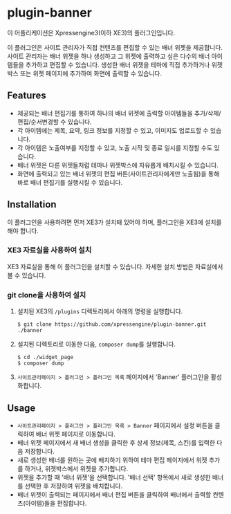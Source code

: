 # plugin-banner

이 어플리케이션은 Xpressengine3(이하 XE3)의 플러그인입니다.

이 플러그인은 사이트 관리자가 직접 컨텐츠를 편집할 수 있는 배너 위젯을 제공합니다. 
사이트 관리자는 배너 위젯을 하나 생성하고 그 위젯에 출력하고 싶은 다수의 배너 아이템들을 추가하고 편집할 수 있습니다. 생성한 배너 위젯을 테마에 직접 추가하거나 위젯 박스 또는 위젯 페이지에 추가하여 화면에 출력할 수 있습니다.

## Features

- 제공되는 배너 편집기를 통하여 하나의 배너 위젯에 출력할 아이템들을 추가/삭제/편집/순서변경할 수 있습니다.
- 각 아이템에는 제목, 요약, 링크 정보를 지정할 수 있고, 이미지도 업로드할 수 있습니다.
- 각 아이템은 노출여부를 지정할 수 있고, 노출 시작 및 종료 일시를 지정할 수도 있습니다.
- 배너 위젯은 다른 위젯들처럼 테마나 위젯박스에 자유롭게 배치시킬 수 있습니다.
- 화면에 출력되고 있는 배너 위젯의 편집 버튼(사이트관리자에게만 노출됨)을 통해 바로 배너 편집기를 실행시킬 수 있습니다.

## Installation

이 플러그인을 사용하려면 먼저 XE3가 설치돼 있어야 하며, 플러그인을 XE3에 설치를 해야 합니다.

### XE3 자료실을 사용하여 설치

XE3 자료실을 통해 이 플러그인을 설치할 수 있습니다. 자세한 설치 방법은 자료실에서 볼 수 있습니다.

### git clone을 사용하여 설치

1. 설치된 XE3의 `/plugins` 디렉토리에서 아래의 명령을 실행합니다.
	```
	$ git clone https://github.com/xpressengine/plugin-banner.git ./banner
	```
2. 설치된 디렉토리로 이동한 다음, `composer dump`를 실행합니다.
	```
	$ cd ./widget_page
	$ composer dump
	```
3. `사이트관리페이지 > 플러그인 > 플러그인 목록` 페이지에서 'Banner' 플러그인을 활성화합니다.

## Usage

- `사이트관리페이지 > 플러그인 > 플러그인 목록 > Banner` 페이지에서 설정 버튼을 클릭하여 배너 위젯 페이지로 이동합니다.
- 배너 위젯 페이지에서 새 배너 생성을 클릭한 후 상세 정보(제목, 스킨)를 입력한 다음 저장합니다.
- 새로 생성한 배너를 원하는 곳에 배치하기 위하여 테마 편집 페이지에서 위젯 추가를 하거나, 위젯박스에서 위젯을 추가합니다.
- 위젯을 추가할 때 '배너 위젯'을 선택합니다. '배너 선택' 항목에서 새로 생성한 배너를 선택한 후 저장하여 위젯을 배치합니다.
- 배너 위젯이 출력되는 페이지에서 배너 편집 버튼을 클릭하여 배너에서 출력할 컨텐츠(아이템)들을 편집합니다.
